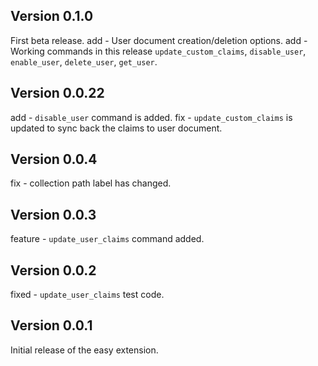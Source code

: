 ## Version 0.1.0

First beta release.
add - User document creation/deletion options.
add - Working commands in this release `update_custom_claims`, `disable_user`, `enable_user`, `delete_user`, `get_user`.

## Version 0.0.22

add - `disable_user` command is added.
fix - `update_custom_claims` is updated to sync back the claims to user document.

## Version 0.0.4

fix - collection path label has changed.

## Version 0.0.3

feature - `update_user_claims` command added.

## Version 0.0.2


fixed - `update_user_claims` test code.

## Version 0.0.1

Initial release of the easy extension.
